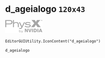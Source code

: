 # d_ageialogo `120x43`
<img src="/img/d_ageialogo.png" width=120 height=43>

``` CSharp
EditorGUIUtility.IconContent("d_ageialogo")
```
```
d_ageialogo
```
